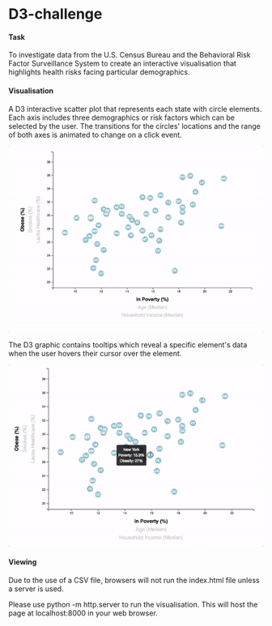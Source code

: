 # D3-challenge


#### Task

To investigate data from the U.S. Census Bureau and the Behavioral Risk Factor Surveillance System to create an interactive visualisation that highlights health risks facing particular demographics.


#### Visualisation

A D3 interactive scatter plot that represents each state with circle elements. Each axis includes three demographics or risk factors which can be selected by the user. The transitions for the circles' locations and the range of both axes is animated to change on a click event.

![7-animated-scatter](Images/7-animated-scatter.gif)

The D3 graphic contains tooltips which reveal a specific element's data when the user hovers their cursor over the element. 

![8-tooltip](Images/8-tooltip.gif)


#### Viewing

Due to the use of a CSV file, browsers will not run the index.html file unless a server is used.

Please use python -m http.server to run the visualisation. This will host the page at localhost:8000 in your web browser.




